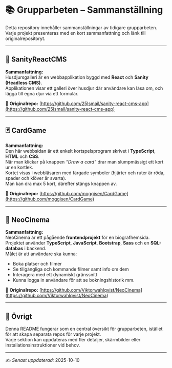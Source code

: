 # 📚 Grupparbeten – Sammanställning

Detta repository innehåller sammanställningar av tidigare grupparbeten. Varje projekt presenteras med en kort sammanfattning och länk till originalrepositoryt.

---

## 🐾 SanityReactCMS

**Sammanfattning:**  
Husdjursgalleri är en webbapplikation byggd med **React** och **Sanity (Headless CMS)**.  
Applikationen visar ett galleri över husdjur där användare kan läsa om, och lägga till egna djur via ett formulär.

🔗 **Originalrepo:** [https://github.com/25Ismail/sanity-react-cms-app](https://github.com/25Ismail/sanity-react-cms-app)

---

## 🃏 CardGame

**Sammanfattning:**  
Den här webbsidan är ett enkelt kortspelsprogram skrivet i **TypeScript**, **HTML** och **CSS**.  
När man klickar på knappen *“Draw a card”* drar man slumpmässigt ett kort ur en kortlek.  
Kortet visas i webbläsaren med färgade symboler (hjärter och ruter är röda, spader och klöver är svarta).  
Man kan dra max 5 kort, därefter stängs knappen av.

🔗 **Originalrepo:** [https://github.com/moggisen/CardGame](https://github.com/moggisen/CardGame)

---

## 🍿 NeoCinema

**Sammanfattning:**  
NeoCinema är ett pågående **frontendprojekt** för en biografhemsida.  
Projektet använder **TypeScript**, **JavaScript**, **Bootstrap**, **Sass** och en **SQL-databas** i backend.  
Målet är att användare ska kunna:
- Boka platser och filmer  
- Se tillgängliga och kommande filmer samt info om dem  
- Interagera med ett dynamiskt gränssnitt
- Kunna logga in användare för att se bokningshistorik mm.

🔗 **Originalrepo:** [https://github.com/Viktorwahlqvist/NeoCinema] (https://github.com/Viktorwahlqvist/NeoCinema)

---

## 📌 Övrigt

Denna README fungerar som en central översikt för grupparbeten, istället för att skapa separata repos för varje projekt.  
Varje sektion kan uppdateras med fler detaljer, skärmbilder eller installationsinstruktioner vid behov.

---

✍️ *Senast uppdaterad:* 2025-10-10
